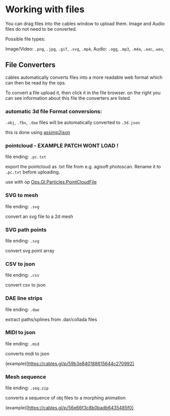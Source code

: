 
# Working with files

You can drag files into the cables window to upload them.
Image and Audio files do not need to be converted.

Possible file types: 

Image/Video: `.png`, `.jpg`, `.gif`, `.svg`, `.mp4`, 
Audio: `.ogg`, `.mp3`, `.m4a`, `.aac`,`.wav`, 



## File Converters

cables automatically converts files into a more readable web format which can then be read by the ops.

To convert a file upload it, then click it in the file browser. on the right you can see information about this file the converters are listed.



### automatic 3d file Format conversions:

`.obj`, `.fbx`, `.dae` files will be automatically converted to `.3d.json`

this is done using [assimp2json](https://github.com/acgessler/assimp2json)

### pointcloud - EXAMPLE PATCH WONT LOAD !

file ending: `.pc.txt`

export the pointcloud as .txt file from e.g. agisoft photoscan. Rename it to `.pc.txt` before uploading.

use with op [Ops.Gl.Particles.PointCloudFile](https://cables.gl/op/Ops.Gl.Particles.PointCloudFile)


### SVG to mesh

file ending: `.svg`

convert an svg file to a 2d mesh

### SVG path points

file ending: `.svg`

convert svg point array

### CSV to json

file ending: `.csv`

convert csv to json

### DAE line strips

file ending: `.dae`

extract paths/splines from .dar/collada files

### MIDI to json

file ending: `.mid`

converts midi to json

(example)[https://cables.gl/p/59b3e840188615644c270992]

### Mesh sequence

file ending: `.seq.zip`

converts a sequence of obj files to a morphing animation

(example)[https://cables.gl/p/56e66f3c8b0badb6435485f0]



